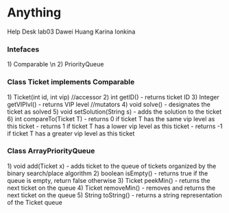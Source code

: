 # Anything
Help Desk lab03 Dawei Huang Karina Ionkina
<h3>Intefaces</h3>
1) Comparable \n
2) PriorityQueue

<h3>Class Ticket implements Comparable</h3>
1) Ticket(int id, int vip)
//accessor
2) int getID() - returns ticket ID
3) Integer getVIPlvl() - returns VIP level
//mutators
4) void solve() - designates the ticket as solved
5) void setSolution(String s) - adds the solution to the ticket
6) int compareTo(Ticket T) - returns 0 if ticket T has the same vip level as this ticket
                           - returns 1 if ticket T has a lower vip level as this ticket
                           - returns -1 if ticket T has a greater vip level as this ticket

<h3>Class ArrayPriorityQueue</h3>
1) void add(Ticket x) - adds ticket to the queue of tickets organized by the binary search/place algorithm
2) boolean isEmpty() - returns true if the queue is empty, return false otherwise
3) Ticket peekMin() - returns the next ticket on the queue
4) Ticket removeMin() - removes and returns the next ticket on the queue
5) String toString() -  returns a string representation of the Ticket queue
